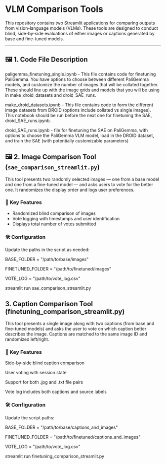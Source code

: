 # VLM Comparison Tools

This repository contains two Streamlit applications for comparing outputs from vision-language models (VLMs). These tools are designed to conduct blind, side-by-side evaluations of either images or captions generated by base and fine-tuned models.

---

## 🖼️ 1. Code File Description 

paligemma_finetuning_single.ipynb - This file contains code for finetuning PaliGemma. You have options to choose between different PaliGemma models, and customize the number of images that will be collated together. These should line up with the image grids and models that you will be using in make_droid_datasets and droid_SAE_runs.

make_droid_datasets.ipynb - This file contains code to form the different image datasets from DROID (options include collated vs single images). This notebook should be run before the next one for finetuning the SAE, droid_SAE_runs.ipynb.

droid_SAE_runs.ipynb - file for finetuning the SAE on PaliGemma, with options to choose the PaliGemma VLM model, load in the DROID dataset, and train the SAE (with potentially customizable parameters)



## 🖼️ 2. Image Comparison Tool (`sae_comparison_streamlit.py`)

This tool presents two randomly selected images — one from a base model and one from a fine-tuned model — and asks users to vote for the better one. It randomizes the display order and logs user preferences.

### 🔧 Key Features

- Randomized blind comparison of images  
- Vote logging with timestamps and user identification  
- Displays total number of votes submitted  

### 🛠️ Configuration

Update the paths in the script as needed:

BASE_FOLDER = "/path/to/base/images"

FINETUNED_FOLDER = "/path/to/finetuned/images"

VOTE_LOG = "/path/to/vote_log.csv"

streamlit run sae_comparison_streamlit.py

## 3. Caption Comparison Tool (finetuning_comparison_streamlit.py)
This tool presents a single image along with two captions (from base and fine-tuned models) and asks the user to vote on which caption better describes the image. Captions are matched to the same image ID and randomized left/right.

### 🔧 Key Features
Side-by-side blind caption comparison

User voting with session state

Support for both .jpg and .txt file pairs

Vote log includes both captions and source labels

### 🛠️ Configuration
Update the script paths:

BASE_FOLDER = "/path/to/base/captions_and_images"

FINETUNED_FOLDER = "/path/to/finetuned/captions_and_images"

VOTE_LOG = "/path/to/vote_log.csv"

streamlit run finetuning_comparison_streamlit.py
